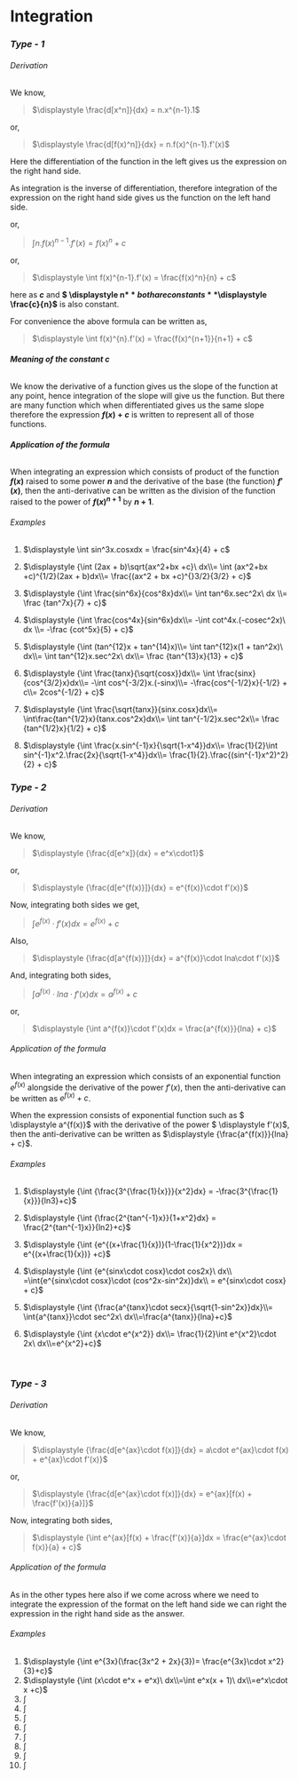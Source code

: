 # Integration

### *Type - 1*

###### *Derivation*

We know,

> $\displaystyle \frac{d[x^n]}{dx} = n.x^{n-1}.1$

or,

> $\displaystyle \frac{d[f(x)^n]}{dx} = n.f(x)^{n-1}.f'(x)$

Here the differentiation of the function in the left gives us the expression on the right hand side.

As integration is the inverse of differentiation, therefore integration of the expression on the right  hand side gives us the function on the left hand side.

or,

> $\displaystyle \int n.f(x)^{n-1}.f'(x) = f(x)^n + c$

or,

> $\displaystyle \int f(x)^{n-1}.f'(x) = \frac{f(x)^n}{n} + c$

here as **$\displaystyle c$** and **$ \displaystyle n$** both are constants **$\displaystyle \frac{c}{n}$** is also constant.

For convenience the above formula can be written as,

> $\displaystyle \int f(x)^{n}.f'(x) = \frac{f(x)^{n+1}}{n+1} + c$



###### ***Meaning of the constant $c$***

We know the derivative of a function gives us the slope of the function at any point, hence integration of the slope will give us the function. But there are many function which when differentiated gives us the same slope therefore the expression **$\displaystyle f(x) + c$** is written to represent all of those functions. 

###### ***Application of the formula***

When integrating an expression which consists of product of the function **$\displaystyle f(x)$** raised to some power **$\displaystyle n$** and the derivative of the base (the function) **$\displaystyle f'(x)$**, then the anti-derivative can be written as the division of the function raised to the power of **$\displaystyle f(x)^{n+1}$** by **$\displaystyle n+1$**. 

###### *Examples*

1. $\displaystyle \int sin^3x.cosxdx = \frac{sin^4x}{4} + c$

2. $\displaystyle {\int (2ax + b)\sqrt{ax^2+bx +c}\ dx\\= \int (ax^2+bx +c)^{1/2}(2ax + b)dx\\= \frac{(ax^2 + bx +c)^{}3/2}{3/2} + c}$

3. $\displaystyle {\int \frac{sin^6x}{cos^8x}dx\\= \int tan^6x.sec^2x\ dx \\= \frac {tan^7x}{7} + c}$

4. $\displaystyle {\int \frac{cos^4x}{sin^6x}dx\\= -\int cot^4x.(-cosec^2x)\ dx \\= -\frac {cot^5x}{5} + c}$

5. $\displaystyle {\int (tan^{12}x + tan^{14}x)\\= \int tan^{12}x(1  +  tan^2x)\ dx\\= \int tan^{12}x.sec^2x\ dx\\= \frac {tan^{13}x}{13} + c}$

6. $\displaystyle {\int \frac{tanx}{\sqrt{cosx}}dx\\= \int \frac{sinx}{cos^{3/2}x}dx\\= -\int cos^{-3/2}x.(-sinx)\\= -\frac{cos^{-1/2}x}{-1/2} + c\\= 2cos^{-1/2}   + c}$

7. $\displaystyle {\int \frac{\sqrt{tanx}}{sinx.cosx}dx\\= \int\frac{tan^{1/2}x}{tanx.cos^2x}dx\\= \int tan^{-1/2}x.sec^2x\\= \frac {tan^{1/2}x}{1/2} + c}$

8. $\displaystyle {\int \frac{x.sin^{-1}x}{\sqrt{1-x^4}}dx\\= \frac{1}{2}\int sin^{-1}x^2.\frac{2x}{\sqrt{1-x^4}}dx\\= \frac{1}{2}.\frac{(sin^{-1}x^2)^2}{2} + c}$




### *Type - 2*

###### *Derivation*

We know,

> $\displaystyle {\frac{d[e^x]}{dx} = e^x\cdot1}$

or,

> $\displaystyle {\frac{d[e^{f(x)}]}{dx} = e^{f(x)}\cdot f'(x)}$

Now, integrating both sides we get,

> $\displaystyle {\int e^{f(x)}\cdot f'(x)dx = e^{f(x)} + c}$

Also,

> $\displaystyle {\frac{d[a^{f(x)}]}{dx} = a^{f(x)}\cdot lna\cdot f'(x)}$

And, integrating both sides,

> $\displaystyle {\int a^{f(x)}\cdot lna\cdot f'(x)dx = a^{f(x)} + c}$

or,

> $\displaystyle {\int a^{f(x)}\cdot f'(x)dx = \frac{a^{f(x)}}{lna} + c}$



###### *Application of the formula*

When integrating an expression which consists of an exponential function $\displaystyle e^{f(x)}$ alongside the derivative of the power $\displaystyle f'(x)$, then the anti-derivative can be written as $\displaystyle e^{f(x)} + c$. 

When the expression consists of exponential function such as $ \displaystyle a^{f(x)}$ with the derivative of the power $ \displaystyle f'(x)$, then the anti-derivative can be written as $\displaystyle {\frac{a^{f(x)}}{lna} + c}$. 

###### *Examples*

1. $\displaystyle {\int {\frac{3^{\frac{1}{x}}}{x^2}dx} = -\frac{3^{\frac{1}{x}}}{ln3}+c}$

2. $\displaystyle {\int {\frac{2^{tan^{-1}x}}{1+x^2}dx} = \frac{2^{tan^{-1}x}}{ln2}+c}$

3. $\displaystyle {\int {e^{(x+\frac{1}{x})}(1-\frac{1}{x^2})}dx = e^{(x+\frac{1}{x})} +c}$

4. $\displaystyle {\int {e^{sinx\cdot cosx}\cdot cos2x}\ dx\\ =\int{e^{sinx\cdot cosx}\cdot (cos^2x-sin^2x)}dx\\ = e^{sinx\cdot cosx} + c}$

5. $\displaystyle {\int {\frac{a^{tanx}\cdot secx}{\sqrt{1-sin^2x}}dx}\\= \int{a^{tanx}}\cdot sec^2x\ dx\\=\frac{a^{tanx}}{lna}+c}$

6. $\displaystyle {\int {x\cdot e^{x^2}} dx\\= \frac{1}{2}\int e^{x^2}\cdot 2x\ dx\\=e^{x^2}+c}$

   ​


### *Type - 3*

###### *Derivation*

We know,

> $\displaystyle {\frac{d[e^{ax}\cdot f(x)]}{dx} = a\cdot e^{ax}\cdot f(x) + e^{ax}\cdot f'(x)}$

or,

> $\displaystyle {\frac{d[e^{ax}\cdot f(x)]}{dx} = e^{ax}[f(x) + \frac{f'(x)}{a}]}$

Now, integrating both sides,

> $\displaystyle {\int e^{ax}[f(x) + \frac{f'(x)}{a}]dx = \frac{e^{ax}\cdot f(x)}{a} + c}$



###### *Application of the formula*

As in the other types here also if we come across where we need to integrate the expression of the format on the left hand side we can right the expression in the right hand side as the answer.

 ###### *Examples*

1. $\displaystyle {\int e^{3x}(\frac{3x^2 + 2x}{3})= \frac{e^{3x}\cdot x^2}{3}+c}$
2. $\displaystyle {\int (x\cdot e^x + e^x)\ dx\\=\int e^x(x + 1)\ dx\\=e^x\cdot x +c}$
3. $\displaystyle {\int}$
4. $\displaystyle {\int }$
5. $\displaystyle {\int }$
6. $\displaystyle {\int }$
7. $\displaystyle {\int }$
8. $\displaystyle {\int }$
9. $\displaystyle {\int }$
10. $\displaystyle {\int }$